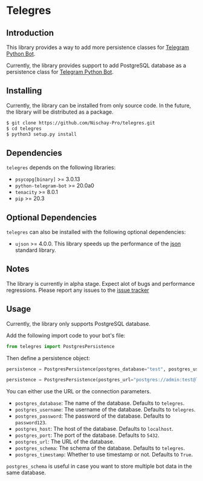 # Telegres

## Introduction

This library provides a way to add more persistence classes for [Telegram Python Bot](https://github.com/python-telegram-bot/python-telegram-bot).

Currently, the library provides support to add PostgreSQL database as a persistence class for [Telegram Python Bot](https://github.com/python-telegram-bot/python-telegram-bot).

## Installing

Currently, the library can be installed from only source code. In the future, the library will be distributed as a package.

```bash
$ git clone https://github.com/Nischay-Pro/telegres.git
$ cd telegres
$ python3 setup.py install
```

## Dependencies

`telegres` depends on the following libraries:

- `psycopg[binary]` >= 3.0.13
- `python-telegram-bot` >= 20.0a0
- `tenacity` >= 8.0.1
- `pip` >= 20.3

## Optional Dependencies

`telegres` can also be installed with the following optional dependencies:

- `ujson` >= 4.0.0. This library speeds up the performance of the [json](https://docs.python.org/3/library/json.html) standard library.

## Notes

The library is currently in alpha stage. Expect alot of bugs and performance regressions. Please report any issues to the [issue tracker](https://github.com/Nischay-Pro/telegres/issues)

## Usage

Currently, the library only supports PostgreSQL database.

Add the following import code to your bot's file:

```python
from telegres import PostgresPersistence
```

Then define a persistence object:

```python
persistence = PostgresPersistence(postgres_database="test", postgres_username="admin", postgres_password="test", postgres_host="localhost", postgres_port="5432",postgres_schema="telegres")

persistence = PostgresPersistence(postgres_url="postgres://admin:test@localhost:5432/test", postgres_schema="telegres", postgres_timestamp=True)
```

You can either use the URL or the connection parameters.

- `postgres_database`: The name of the database. Defaults to `telegres`.
- `postgres_username`: The username of the database. Defaults to `telegres`.
- `postgres_password`: The password of the database. Defaults to `password123`.
- `postgres_host`: The host of the database. Defaults to `localhost`.
- `postgres_port`: The port of the database. Defaults to `5432`.
- `postgres_url`: The URL of the database.
- `postgres_schema`: The schema of the database. Defaults to `telegres`.
- `postgres_timestamp`: Whether to use timestamp or not. Defaults to `True`.

`postgres_schema` is useful in case you want to store multiple bot data in the same database.